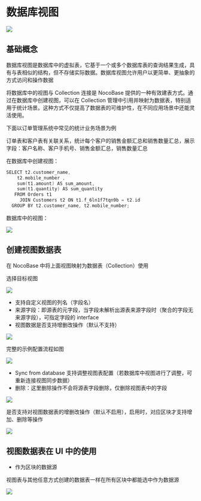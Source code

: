 # 数据库视图

![](https://nocobase-docs.oss-cn-beijing.aliyuncs.com/3e33ae5e23399105ab83c7d5ecb32a26.png)

## 基础概念

数据库视图是数据库中的虚拟表，它基于一个或多个数据库表的查询结果生成，具有与表相似的结构，但不存储实际数据。数据库视图允许用户以更简单、更抽象的方式访问和操作数据

将数据库中的视图与 Collection 连接是 NocoBase 提供的一种有效建表方式。通过在数据库中创建视图，可以在 Collection 管理中引用并映射为数据表，特别适用于统计场景。这种方式不仅提高了数据表的可维护性，在不同应用场景中还能灵活使用。

下面以订单管理系统中常见的统计业务场景为例

订单表和客户表有关联关系，统计每个客户的销售金额汇总和销售数量汇总，展示字段：客户名称、客户手机号、销售金额汇总，销售数量汇总

在数据库中创建视图：

```go
SELECT t2.customer_name,
    t2.mobile_number ,
    sum(t1.amount) AS sum_amount,
    sum(t1.quantity) AS sum_quantity
   FROM Orders t1
     JOIN Customers t2 ON t1.f_6ln1f7tqn9b = t2.id
  GROUP BY t2.customer_name, t2.mobile_number;
```

数据库中的视图：

![](https://nocobase-docs.oss-cn-beijing.aliyuncs.com/a5eaaadd358f41b33e036198cf0600ce.png)

## 创建视图数据表

在 NocoBase 中将上面视图映射为数据表（Collection）使用

选择目标视图

![](https://nocobase-docs.oss-cn-beijing.aliyuncs.com/cf950e4d2851bdde475838a2f040a79e.png)

- 支持自定义视图的列名（字段名）
- 来源字段：即源表的元字段，当字段未解析出源表来源字段时（聚合的字段无来源字段），可指定字段的 interface
- 视图数据是否支持增删改操作（默认不支持）

![](https://nocobase-docs.oss-cn-beijing.aliyuncs.com/0d99fc9047f25119dbce0c396a866cf7.png)

完整的示例配置流程如图

![](https://nocobase-docs.oss-cn-beijing.aliyuncs.com/bd0f54c899b4d8740779dd0cb8f1d65f.gif)

- Sync from database 支持调整视图表配置（若数据库中视图进行了调整，可重新连接视图同步数据）
- 删除：这里删除操作不会将源表字段删除，仅删除视图表中的字段

![](https://nocobase-docs.oss-cn-beijing.aliyuncs.com/39e906c75a7f7a3d1c38d8fa0be7d068.png)

是否支持对视图数据表的增删改操作（默认不启用），启用时，对应区块才支持增加、删除等操作

![](https://nocobase-docs.oss-cn-beijing.aliyuncs.com/064ce37acb2f1f61cfe91a5892b34bdb.png)

## 视图数据表在 UI 中的使用

- 作为区块的数据源

视图表与其他任意方式创建的数据表一样在所有区块中都能选中作为数据源

![](https://nocobase-docs.oss-cn-beijing.aliyuncs.com/1208a826507e9dd210ba63f9bfeaa90d.gif)